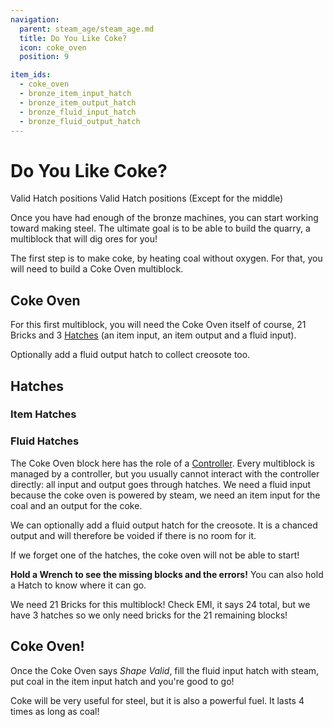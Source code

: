 ```yaml
---
navigation:
  parent: steam_age/steam_age.md
  title: Do You Like Coke?
  icon: coke_oven
  position: 9

item_ids:
  - coke_oven
  - bronze_item_input_hatch
  - bronze_item_output_hatch
  - bronze_fluid_input_hatch
  - bronze_fluid_output_hatch
---
```


# Do You Like Coke?

<GameScene zoom="4" interactive={true}>
  <ImportStructure src="../assets/structures/coke_oven.snbt" />

  <BoxAnnotation color="#dddddd" min="0 0 0" max="3 1 3">
    Valid Hatch positions
  </BoxAnnotation>

  <BoxAnnotation color="#dddddd" min="0 2 0" max="3 3 3">
    Valid Hatch positions (Except for the middle)
  </BoxAnnotation>
</GameScene>

Once you have had enough of the bronze machines, you can start working toward making steel. The ultimate goal is to be able to build the quarry, a multiblock that will dig ores for you!

The first step is to make coke, by heating coal without oxygen. For that, you will need to build a Coke Oven multiblock.

## Coke Oven

<Recipe id="modern_industrialization:steam_age/fireclay/coke_oven" />

For this first multiblock, you will need the Coke Oven itself of course, 21 Bricks and 3 [Hatches]() (an item input, an item output and a fluid input).

Optionally add a fluid output hatch to collect creosote too.

## Hatches

### Item Hatches

<Row>
  <Recipe id="modern_industrialization:hatches/bronze/item_input_hatch" />
  <Recipe id="modern_industrialization:hatches/bronze/item_output_hatch" />
</Row>

### Fluid Hatches

<Row>
  <Recipe id="modern_industrialization:hatches/bronze/fluid_input_hatch" />
  <Recipe id="modern_industrialization:hatches/bronze/fluid_output_hatch" />
</Row>

The Coke Oven block here has the role of a [Controller](). Every multiblock is managed by a controller, but you usually cannot interact with the controller directly: all input and output goes through hatches. We need a fluid input because the coke oven is powered by steam, we need an item input for the coal and an output for the coke.

We can optionally add a fluid output hatch for the creosote. It is a chanced output and will therefore be voided if there is no room for it.

If we forget one of the hatches, the coke oven will not be able to start!

**Hold a Wrench to see the missing blocks and the errors!** You can also hold a Hatch to know where it can go.

We need 21 Bricks for this multiblock! Check EMI, it says 24 total, but we have 3 hatches so we only need bricks for the 21 remaining blocks!

## Coke Oven!

Once the Coke Oven says _Shape Valid_, fill the fluid input hatch with steam, put coal in the item input hatch and you're good to go!

Coke will be very useful for steel, but it is also a powerful fuel. It lasts 4 times as long as coal!
